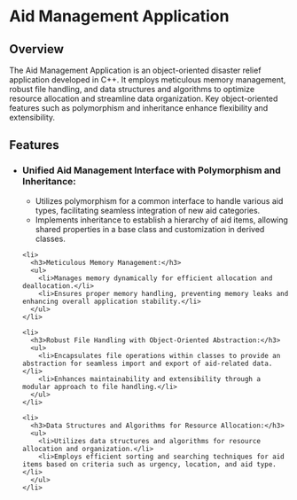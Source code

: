   <h1>Aid Management Application</h1>

  <h2>Overview</h2>
  <p>The Aid Management Application is an object-oriented disaster relief application developed in C++. It employs meticulous memory management, robust file handling, and data structures and algorithms to optimize resource allocation and streamline data organization. Key object-oriented features such as polymorphism and inheritance enhance flexibility and extensibility.</p>

  <h2>Features</h2>

  <ul>
    <li>
      <h3>Unified Aid Management Interface with Polymorphism and Inheritance:</h3>
      <ul>
        <li>Utilizes polymorphism for a common interface to handle various aid types, facilitating seamless integration of new aid categories.</li>
        <li>Implements inheritance to establish a hierarchy of aid items, allowing shared properties in a base class and customization in derived classes.</li>
      </ul>
    </li>

    <li>
      <h3>Meticulous Memory Management:</h3>
      <ul>
        <li>Manages memory dynamically for efficient allocation and deallocation.</li>
        <li>Ensures proper memory handling, preventing memory leaks and enhancing overall application stability.</li>
      </ul>
    </li>

    <li>
      <h3>Robust File Handling with Object-Oriented Abstraction:</h3>
      <ul>
        <li>Encapsulates file operations within classes to provide an abstraction for seamless import and export of aid-related data.</li>
        <li>Enhances maintainability and extensibility through a modular approach to file handling.</li>
      </ul>
    </li>

    <li>
      <h3>Data Structures and Algorithms for Resource Allocation:</h3>
      <ul>
        <li>Utilizes data structures and algorithms for resource allocation and organization.</li>
        <li>Employs efficient sorting and searching techniques for aid items based on criteria such as urgency, location, and aid type.</li>
      </ul>
    </li>
  </ul>
